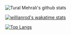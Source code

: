 ![Tural Mehralı's github stats](https://github-readme-stats.vercel.app/api?username=turalmehrali&count_private=true&show_icons=true&theme=radical)

[![willianrod's wakatime stats](https://github-readme-stats.vercel.app/api/wakatime?username=turalmehral)](https://github.com/anuraghazra/github-readme-stats)

[![Top Langs](https://github-readme-stats.vercel.app/api/top-langs/?username=turalmehrali&layout=compact)](https://github.com/anuraghazra/github-readme-stats)

